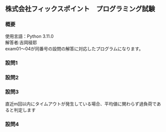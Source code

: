 ## 株式会社フィックスポイント　プログラミング試験

### 概要
使用言語：Python 3.11.0  
解答者:吉岡稜耶  
exam01～04が同番号の設問の解答に対応したプログラムになります。



### 設問1
### 設問2
### 設問3
直近m回以内にタイムアウトが発生している場合、平均値に関わらず過負荷であると判定します



### 設問4